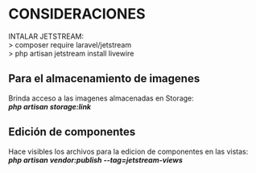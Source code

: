 <h1>CONSIDERACIONES</h1>
<p>INTALAR JETSTREAM: <br>
    > composer require laravel/jetstream <br>
    > php artisan jetstream install livewire <br>
</p>


<h2>Para el almacenamiento de imagenes</h2>
<p>Brinda acceso a las imagenes almacenadas en Storage: <br>
    <b><i>php artisan storage:link</i></b>
</p>

<h2>Edición de componentes</h2>
<p>Hace visibles los archivos para la edicion de componentes en las vistas: <br>
    <b><i>php artisan vendor:publish --tag=jetstream-views</i></b>
</p>


